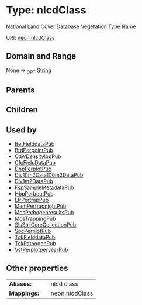 
# Type: nlcdClass


National Land Cover Database Vegetation Type Name

URI: [neon:nlcdClass](https://data.neonscience.org/nlcdClass)


## Domain and Range

None ->  <sub>OPT</sub> [String](types/String.md)

## Parents


## Children


## Used by

 * [BetFielddataPub](BetFielddataPub.md)
 * [BrdPerpointPub](BrdPerpointPub.md)
 * [CdwDensitylogPub](CdwDensitylogPub.md)
 * [CfcFieldDataPub](CfcFieldDataPub.md)
 * [DhpPerplotPub](DhpPerplotPub.md)
 * [Div10m2Data100m2DataPub](Div10m2Data100m2DataPub.md)
 * [Div1m2DataPub](Div1m2DataPub.md)
 * [FspSampleMetadataPub](FspSampleMetadataPub.md)
 * [HbpPerboutPub](HbpPerboutPub.md)
 * [LtrPertrapPub](LtrPertrapPub.md)
 * [MamPertrapnightPub](MamPertrapnightPub.md)
 * [MosPathogenresultsPub](MosPathogenresultsPub.md)
 * [MosTrappingPub](MosTrappingPub.md)
 * [SlsSoilCoreCollectionPub](SlsSoilCoreCollectionPub.md)
 * [SpcPerplotPub](SpcPerplotPub.md)
 * [TckFielddataPub](TckFielddataPub.md)
 * [TckPathogenPub](TckPathogenPub.md)
 * [VstPerplotperyearPub](VstPerplotperyearPub.md)

## Other properties

|  |  |  |
| --- | --- | --- |
| **Aliases:** | | nlcd class |
| **Mappings:** | | neon:nlcdClass |

